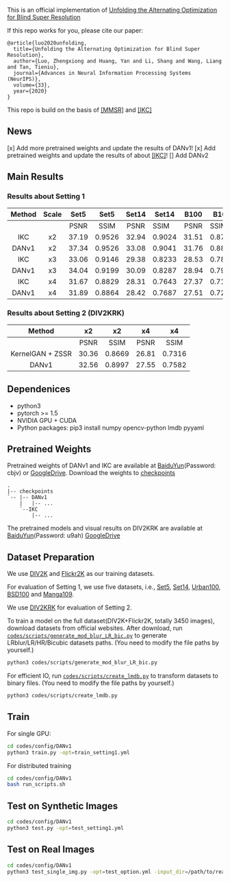 This is an official implementation of [Unfolding the Alternating Optimization for Blind Super Resolution](https://arxiv.org/abs/2010.02631)

If this repo works for you, please cite our paper:
```
@article{luo2020unfolding,
  title={Unfolding the Alternating Optimization for Blind Super Resolution},
  author={Luo, Zhengxiong and Huang, Yan and Li, Shang and Wang, Liang and Tan, Tieniu},
  journal={Advances in Neural Information Processing Systems (NeurIPS)},
  volume={33},
  year={2020}
}
```

This repo is build on the basis of [[MMSR]](https://github.com/open-mmlab/mmsr) and [[IKC]](https://github.com/yuanjunchai/IKC)

## News
[x] Add more pretrained weights and update the results of DANv1!
[x] Add pretrained weights and update the results of about [[IKC]](https://github.com/yuanjunchai/IKC)!
[]  Add DANv2

## Main Results

### Results about Setting 1
| Method | Scale |   Set5  |   Set5   | Set14   |  Set14   | B100   |  B100    | Urban100 | Urban100  | Mangan109 | Manga109  |
|:------:|:-----:|:-------:|:--------:|:-------:|---------|:-------:|----------|:-------:|-----------|:-------:|:-------:|
|        |       | PSNR    | SSIM     | PSNR    | SSIM     | PSNR    | SSIM     | PSNR     | SSIM     | PSNR      | SSIM     |
| IKC    | x2    |  37.19  |  0.9526  |  32.94  |  0.9024  |  31.51  |  0.8790  |  29.85   |  0.8928  |  36.93    |  0.9667  |
| DANv1  | x2    |  37.34  |  0.9526  |  33.08  |  0.9041  |  31.76  |  0.8858  |  30.60   |  0.9060  |  37.23    |  0.9710  |
| IKC    | x3    |  33.06  |  0.9146  |  29.38  |  0.8233  |  28.53  |  0.7899  |  27.43   |  0.8302  |  32.43    |  0.9316  |
| DANv1  | x3    |  34.04  |  0.9199  |  30.09  |  0.8287  |  28.94  |  0.7919  |  27.65   |  0.8352  |  33.16    |  0.9382  |
| IKC    | x4    |  31.67  |  0.8829  |  28.31  |  0.7643  |  27.37  |  0.7192  |  25.33   |  0.7504  |  28.91    |  0.8782  |
| DANv1  | x4    |  31.89  |  0.8864  |  28.42  |  0.7687  |  27.51  |  0.7248  |  25.86   |  0.7721  |  30.50    |  0.9037  |

### Results about Setting 2 (DIV2KRK)

|Method          |  x2   |  x2    |  x4   |  x4    
|:--------------:|:-----:|:------:|:-----:|:------:|
|                | PSNR  | SSIM   | PSNR  |   SSIM |
|KernelGAN + ZSSR| 30.36 | 0.8669 | 26.81 | 0.7316 |
|DANv1           | 32.56 | 0.8997 | 27.55 | 0.7582 |


## Dependenices

* python3
* pytorch >= 1.5
* NVIDIA GPU + CUDA
* Python packages: pip3 install numpy opencv-python lmdb pyyaml

## Pretrained Weights
Pretrained weights of DANv1 and IKC are available at [BaiduYun](https://pan.baidu.com/s/15843FMaiGoREB-8sdmJc4g)(Password: cbjv) or [GoogleDrive](https://drive.google.com/drive/folders/1aOaxXFfMAM6GvvPz56lzUwVmg7BMM_mR?usp=sharing). Download the weights to [checkpoints](./checkpoints)

```
.
|-- checkpoints
`-- |-- DANv1
    |   |-- ...
    `--IKC
        |-- ... 
```

The pretrained models and visual results on DIV2KRK are available at [BaiduYun](https://pan.baidu.com/s/1KOnoIplZmF9XheARW_tM-w)(Password: u9ah) [GoogleDrive](https://drive.google.com/drive/folders/1wdlVOcM8faEoTUZhFFsRVKVPiaZjfBf5?usp=sharing)


## Dataset Preparation
We use [DIV2K](https://data.vision.ee.ethz.ch/cvl/DIV2K/) and [Flickr2K](http://cv.snu.ac.kr/research/EDSR/Flickr2K.tar) as our training datasets. 

For evaluation of Setting 1, we use five datasets, i.e., [Set5](https://uofi.box.com/shared/static/kfahv87nfe8ax910l85dksyl2q212voc.zip), [Set14](https://uofi.box.com/shared/static/igsnfieh4lz68l926l8xbklwsnnk8we9.zip), [Urban100](https://uofi.box.com/shared/static/65upg43jjd0a4cwsiqgl6o6ixube6klm.zip), [BSD100](https://uofi.box.com/shared/static/qgctsplb8txrksm9to9x01zfa4m61ngq.zip) and [Manga109](http://www.manga109.org/en/).

We use [DIV2KRK](http://www.wisdom.weizmann.ac.il/~vision/kernelgan/DIV2KRK_public.zip) for evaluation of Setting 2.

To train a model on the full dataset(DIV2K+Flickr2K, totally 3450 images), download datasets from official websites. 
After download, run [`codes/scripts/generate_mod_blur_LR_bic.py`](codes/scripts/generate_mod_blur_LR_bic.py) to generate LRblur/LR/HR/Bicubic datasets paths. (You need to modify the file paths by yourself.)

```bash
python3 codes/scripts/generate_mod_blur_LR_bic.py
```

For efficient IO, run [`codes/scripts/create_lmdb.py`](codes/scripts/create_lmdb.py) to transform datasets to binary files. (You need to modify the file paths by yourself.)

```bash
python3 codes/scripts/create_lmdb.py
```

## Train

For single GPU:
```bash
cd codes/config/DANv1
python3 train.py -opt=train_setting1.yml
```

For distributed training
```bash
cd codes/config/DANv1
bash run_scripts.sh
```


## Test on Synthetic Images
```bash
cd codes/config/DANv1
python3 test.py -opt=test_setting1.yml
```

## Test on Real Images
```bash
cd codes/config/DANv1
python3 test_single_img.py -opt=test_option.yml -input_dir=/path/to/real/images/ -output_dir=/path/to/save/sr/results/
```
